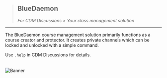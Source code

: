 > ## BlueDaemon
>
> _For CDM Discussions_ > _Your class management solution_

---

The BlueDaemon course management solution primarily functions as a course creator and protector. It creates private channels which can be locked and unlocked with a simple command.

Use `.help` in CDM Discussions for details.
\
\
\
![Banner](./banner.jpg)
